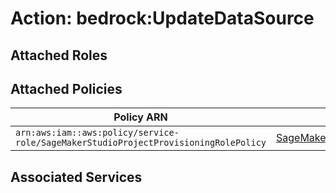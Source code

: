 # Action: bedrock:UpdateDataSource

## Attached Roles

## Attached Policies

| Policy ARN | Policy Name |
|------------|-------------|
| `arn:aws:iam::aws:policy/service-role/SageMakerStudioProjectProvisioningRolePolicy` | [SageMakerStudioProjectProvisioningRolePolicy](../policies.md#sagemakerstudioprojectprovisioningrolepolicy) |

## Associated Services

